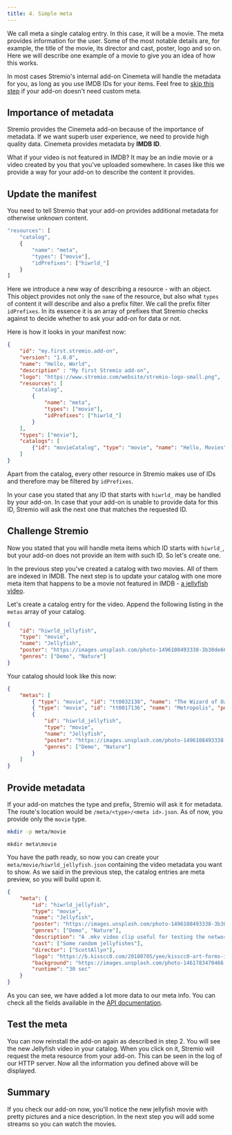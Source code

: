 ```yaml
---
title: 4. Simple meta
---
```


We call meta a single catalog entry. In this case, it will be a movie. The meta provides information for the user. Some of the most notable details are, for example, the title of the movie, its director and cast, poster, logo and so on. Here we will describe one example of a movie to give you an idea of how this works.

In most cases Stremio's internal add-on Cinemeta will handle the metadata for you, as long as you use IMDB IDs for your items. Feel free to [skip this step](/stremio-addon-guide/step5) if your add-on doesn't need custom meta.

Importance of metadata
---

Stremio provides the Cinemeta add-on because of the importance of metadata. If we want superb user experience, we need to provide high quality data. Cinemeta provides metadata by **IMDB ID**.

What if your video is not featured in IMDB? It may be an indie movie or a video created by you that you've uploaded somewhere. In cases like this we provide a way for your add-on to describe the content it provides.

Update the manifest
---

You need to tell Stremio that your add-on provides additional metadata for otherwise unknown content.

```JavaScript
"resources": [
    "catalog",
    {
        "name": "meta",
        "types": ["movie"],
        "idPrefixes": ["hiwrld_"]
    }
]
```

Here we introduce a new way of describing a resource - with an object. This object provides not only the `name` of the resource, but also what `types` of content it will describe and also a prefix filter. We call the prefix filter `idPrefixes`. In its essence it is an array of prefixes that Stremio checks against to decide whether to ask your add-on for data or not.

Here is how it looks in your manifest now:

```json
{
    "id": "my.first.stremio.add-on",
    "version": "1.0.0",
    "name": "Hello, World",
    "description" : "My first Stremio add-on",
    "logo": "https://www.stremio.com/website/stremio-logo-small.png",
    "resources": [
        "catalog",
        {
            "name": "meta",
            "types": ["movie"],
            "idPrefixes": ["hiwrld_"]
        }
    ],
    "types": ["movie"],
    "catalogs": [
        {"id": "movieCatalog", "type": "movie", "name": "Hello, Movies"}
    ]
}
```

Apart from the catalog, every other resource in Stremio makes use of IDs and therefore may be filtered by `idPrefixes`.

In your case you stated that any ID that starts with `hiwrld_` may be handled by your add-on. In case that your add-on is unable to provide data for this ID, Stremio will ask the next one that matches the requested ID.

Challenge Stremio
---

Now you stated that you will handle meta items which ID starts with `hiwrld_`, but your add-on does not provide an item with such ID. So let's create one.

In the previous step you've created a catalog with two movies. All of them are indexed in IMDB. The next step is to update your catalog with one more meta item that happens to be a movie not featured in IMDB - [a jellyfish video](http://jell.yfish.us/).

Let's create a catalog entry for the video. Append the following listing in the `metas` array of your catalog.

```json
{
    "id": "hiwrld_jellyfish",
    "type": "movie",
    "name": "Jellyfish",
    "poster": "https://images.unsplash.com/photo-1496108493338-3b30de66f9be",
    "genres": ["Demo", "Nature"]
}
```

Your catalog should look like this now:

```json
{
    "metas": [
        { "type": "movie", "id": "tt0032138", "name": "The Wizard of Oz", "poster": "https://images.metahub.space/poster/medium/tt0032138/img", "genres": ["Adventure", "Family", "Fantasy", "Musical"] },
        { "type": "movie", "id": "tt0017136", "name": "Metropolis", "poster": "https://images.metahub.space/poster/medium/tt0017136/img", "genres": ["Drama", "Sci-Fi"] },
        {
            "id": "hiwrld_jellyfish",
            "type": "movie",
            "name": "Jellyfish",
            "poster": "https://images.unsplash.com/photo-1496108493338-3b30de66f9be",
            "genres": ["Demo", "Nature"]
        }
    ]
}
```

Provide metadata
---

If your add-on matches the type and prefix, Stremio will ask it for metadata. The route's location would be `/meta/<type>/<meta id>.json`. As of now, you provide only the `movie` type.

<!--DOCUSAURUS_CODE_TABS-->
<!--bash-->
```bash
mkdir -p meta/movie
```
<!--cmd-->
```batch
mkdir meta\movie
```
<!--END_DOCUSAURUS_CODE_TABS-->

You have the path ready, so now you can create your `meta/movie/hiwrld_jellyfish.json` containing the video metadata you want to show. As we said in the previous step, the catalog entries are meta preview, so you will build upon it.

```json
{
    "meta": {
        "id": "hiwrld_jellyfish",
        "type": "movie",
        "name": "Jellyfish",
        "poster": "https://images.unsplash.com/photo-1496108493338-3b30de66f9be",
        "genres": ["Demo", "Nature"],
        "description": "A .mkv video clip useful for testing the network streaming and playback performance of media streamers & HTPCs.",
        "cast": ["Some random jellyfishes"],
        "director": ["ScottAllyn"],
        "logo": "https://b.kisscc0.com/20180705/yee/kisscc0-art-forms-in-nature-jellyfish-recapitulation-theor-jellyfish-5b3dcabcb00692.802484341530776252721.png",
        "background": "https://images.unsplash.com/photo-1461783470466-185038239ee3",
        "runtime": "30 sec"
    }
}
```

As you can see, we have added a lot more data to our meta info. You can check all the fields available in the [API documentation](https://github.com/Stremio/stremio-addon-sdk/blob/master/docs/api/responses/meta.md).

Test the meta
---

You can now reinstall the add-on again as described in step 2. You will see the new Jellyfish video in your catalog. When you click on it, Stremio will request the meta resource from your add-on. This can be seen in the log of our HTTP server. Now all the information you defined above will be displayed.

Summary
---

If you check our add-on now, you'll notice the new jellyfish movie with pretty pictures and a nice description. In the next step you will add some streams so you can watch the movies.

